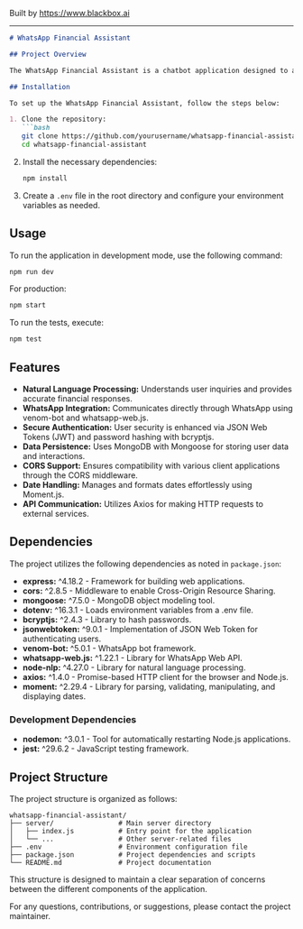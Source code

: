 
Built by https://www.blackbox.ai

---

```markdown
# WhatsApp Financial Assistant

## Project Overview

The WhatsApp Financial Assistant is a chatbot application designed to assist users with financial queries via WhatsApp. Leveraging Natural Language Processing (NLP) capabilities, this bot can understand and respond to user inquiries effectively, making it a powerful tool for managing financial information and transactions.

## Installation

To set up the WhatsApp Financial Assistant, follow the steps below:

1. Clone the repository:
   ```bash
   git clone https://github.com/yourusername/whatsapp-financial-assistant.git
   cd whatsapp-financial-assistant
   ```

2. Install the necessary dependencies:
   ```bash
   npm install
   ```

3. Create a `.env` file in the root directory and configure your environment variables as needed.

## Usage

To run the application in development mode, use the following command:
```bash
npm run dev
```

For production:
```bash
npm start
```

To run the tests, execute:
```bash
npm test
```

## Features

- **Natural Language Processing:** Understands user inquiries and provides accurate financial responses.
- **WhatsApp Integration:** Communicates directly through WhatsApp using venom-bot and whatsapp-web.js.
- **Secure Authentication:** User security is enhanced via JSON Web Tokens (JWT) and password hashing with bcryptjs.
- **Data Persistence:** Uses MongoDB with Mongoose for storing user data and interactions.
- **CORS Support:** Ensures compatibility with various client applications through the CORS middleware.
- **Date Handling:** Manages and formats dates effortlessly using Moment.js.
- **API Communication:** Utilizes Axios for making HTTP requests to external services.

## Dependencies

The project utilizes the following dependencies as noted in `package.json`:

- **express:** ^4.18.2 - Framework for building web applications.
- **cors:** ^2.8.5 - Middleware to enable Cross-Origin Resource Sharing.
- **mongoose:** ^7.5.0 - MongoDB object modeling tool.
- **dotenv:** ^16.3.1 - Loads environment variables from a .env file.
- **bcryptjs:** ^2.4.3 - Library to hash passwords.
- **jsonwebtoken:** ^9.0.1 - Implementation of JSON Web Token for authenticating users.
- **venom-bot:** ^5.0.1 - WhatsApp bot framework.
- **whatsapp-web.js:** ^1.22.1 - Library for WhatsApp Web API.
- **node-nlp:** ^4.27.0 - Library for natural language processing.
- **axios:** ^1.4.0 - Promise-based HTTP client for the browser and Node.js.
- **moment:** ^2.29.4 - Library for parsing, validating, manipulating, and displaying dates.

### Development Dependencies

- **nodemon:** ^3.0.1 - Tool for automatically restarting Node.js applications.
- **jest:** ^29.6.2 - JavaScript testing framework.

## Project Structure

The project structure is organized as follows:

```
whatsapp-financial-assistant/
├── server/                # Main server directory
│   ├── index.js           # Entry point for the application
│   └── ...                # Other server-related files
├── .env                   # Environment configuration file
├── package.json           # Project dependencies and scripts
└── README.md              # Project documentation
```

This structure is designed to maintain a clear separation of concerns between the different components of the application.

For any questions, contributions, or suggestions, please contact the project maintainer.
```